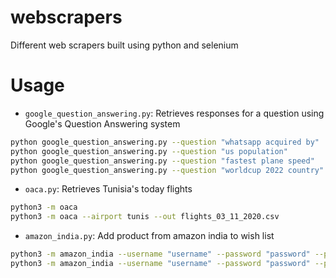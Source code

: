 # webscrapers
Different web scrapers built using python and selenium

# Usage

* `google_question_answering.py`: Retrieves responses for a question using Google's Question Answering system

```bash
python google_question_answering.py --question "whatsapp acquired by"
python google_question_answering.py --question "us population"
python google_question_answering.py --question "fastest plane speed"
python google_question_answering.py --question "worldcup 2022 country" "amazon ticker cost" "github acquired by"
```

* `oaca.py`: Retrieves Tunisia's today flights

```bash
python3 -m oaca
python3 -m oaca --airport tunis --out flights_03_11_2020.csv
```

* `amazon_india.py`: Add product from amazon india to wish list

```bash
python3 -m amazon_india --username "username" --password "password" --product "iphone 7"
python3 -m amazon_india --username "username" --password "password" --product "iphone 7" --wish-list "My wish list"
```